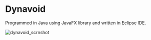 # Dynavoid

Programmed in Java using JavaFX library and written in Eclipse IDE.

![dynavoid_scrnshot](https://user-images.githubusercontent.com/31830553/50387400-26dbae80-06fb-11e9-9c4c-e8bca168f4dd.png)
